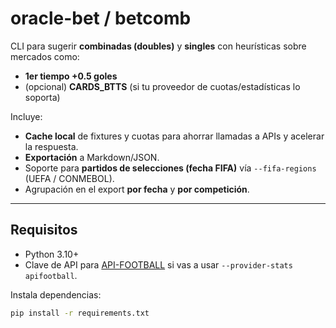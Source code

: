 # oracle-bet / betcomb

CLI para sugerir **combinadas (doubles)** y **singles** con heurísticas sobre mercados como:
- **1er tiempo +0.5 goles**
- (opcional) **CARDS_BTTS** (si tu proveedor de cuotas/estadísticas lo soporta)

Incluye:
- **Cache local** de fixtures y cuotas para ahorrar llamadas a APIs y acelerar la respuesta.
- **Exportación** a Markdown/JSON.
- Soporte para **partidos de selecciones (fecha FIFA)** vía `--fifa-regions` (UEFA / CONMEBOL).
- Agrupación en el export **por fecha** y **por competición**.

---

## Requisitos

- Python 3.10+
- Clave de API para [API-FOOTBALL](https://www.api-football.com/) si vas a usar `--provider-stats apifootball`.

Instala dependencias:

```bash
pip install -r requirements.txt
